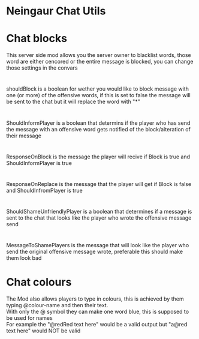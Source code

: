 # Neingaur Chat Utils

# Chat blocks

This server side mod allows you the server owner to blacklist words, those word are either cencored or the entire message is blocked, you can change those settings in the convars
#
shouldBlock is a boolean for wether you would like to block message with one (or more) of the offensive words, if this is set to false the message will be sent to the chat but it will replace the word with "*" <br />
#
ShouldInformPlayer is a boolean that determins if the player who has send the message with an offensive word gets notified of the block/alteration of their message <br />
#
ResponseOnBlock is the message the player will recive if Block is true and ShouldInformPlayer is true <br />
#
ResponseOnReplace is the message that the player will get if Block is false and ShouldInfromPlayer is true <br />
#
ShouldShameUnfriendlyPlayer is a boolean that determines if a message is sent to the chat that looks like the player who wrote the offensive message send <br />
#
MessageToShamePlayers is the message that will look like the player who send the original offensive message wrote, preferable this should make them look bad <br />
# Chat colours
The Mod also allows players to type in colours, this is achieved by them typing @colour-name and then their text. <br />
With only the @ symbol they can make one word blue, this is supposed to be used for names <br />
For example the "@redRed text here" would be a valid output but "a@red text here" would NOT be valid
